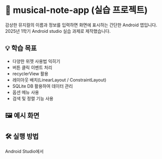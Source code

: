 # 📱 musical-note-app (실습 프로젝트)

감상한 뮤지컬의 이름과 정보를 입력하면 화면에 표시하는 간단한 Android 앱입니다.
2025년 1학기 Android studio 실습 과제로 제작했습니다.

## 💡 학습 목표
- 다양한 위젯 사용법 익히기
- 버튼 클릭 이벤트 처리
- recyclerView 활용
- 레이아웃 배치(LinearLayout / ConstraintLayout)
- SQLite DB 활용하여 데이터 관리
- 옵션 메뉴 사용
- 검색 및 정렬 기능 사용

## 🖼️ 예시 화면


## 🛠️ 실행 방법
Android Studio에서
